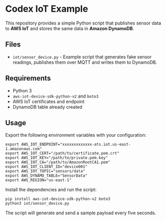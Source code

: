 # Codex IoT Example

This repository provides a simple Python script that publishes sensor data to **AWS IoT** and stores the same data in **Amazon DynamoDB**.

## Files

- `iot/sensor_device.py` - Example script that generates fake sensor readings, publishes them over MQTT and writes them to DynamoDB.

## Requirements

- Python 3
- `aws-iot-device-sdk-python-v2` and `boto3`
- AWS IoT certificates and endpoint
- DynamoDB table already created

## Usage

Export the following environment variables with your configuration:

```
export AWS_IOT_ENDPOINT="xxxxxxxxxxxxx-ats.iot.us-east-1.amazonaws.com"
export AWS_IOT_CERT="/path/to/certificate.pem.crt"
export AWS_IOT_KEY="/path/to/private.pem.key"
export AWS_IOT_CA="/path/to/AmazonRootCA1.pem"
export AWS_IOT_CLIENT_ID="device001"
export AWS_IOT_TOPIC="sensors/data"
export AWS_DYNAMO_TABLE="SensorData"
export AWS_REGION="us-east-1"
```

Install the dependencies and run the script:

```
pip install aws-iot-device-sdk-python-v2 boto3
python3 iot/sensor_device.py
```

The script will generate and send a sample payload every five seconds.
